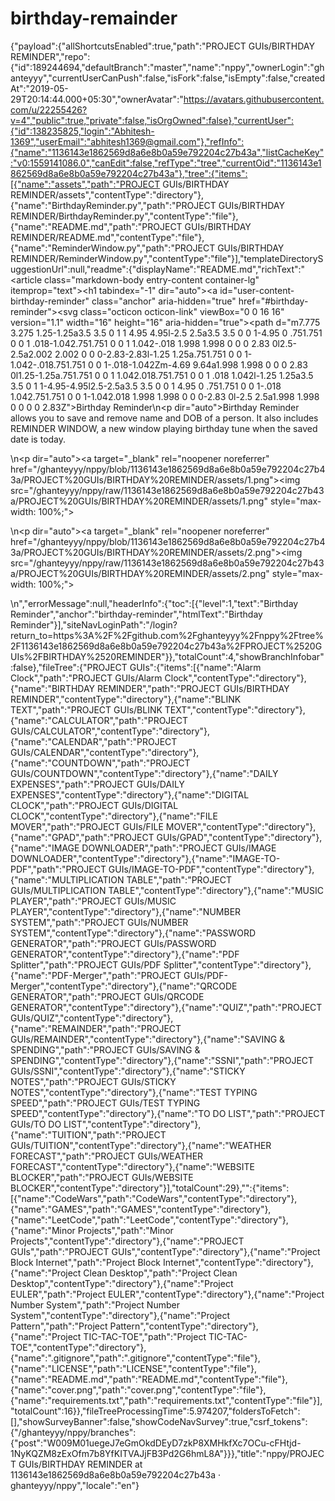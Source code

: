 # birthday-remainder
{"payload":{"allShortcutsEnabled":true,"path":"PROJECT GUIs/BIRTHDAY REMINDER","repo":{"id":189244694,"defaultBranch":"master","name":"nppy","ownerLogin":"ghanteyyy","currentUserCanPush":false,"isFork":false,"isEmpty":false,"createdAt":"2019-05-29T20:14:44.000+05:30","ownerAvatar":"https://avatars.githubusercontent.com/u/22255426?v=4","public":true,"private":false,"isOrgOwned":false},"currentUser":{"id":138235825,"login":"Abhitesh-1369","userEmail":"abhitesh1369@gmail.com"},"refInfo":{"name":"1136143e1862569d8a6e8b0a59e792204c27b43a","listCacheKey":"v0:1559141086.0","canEdit":false,"refType":"tree","currentOid":"1136143e1862569d8a6e8b0a59e792204c27b43a"},"tree":{"items":[{"name":"assets","path":"PROJECT GUIs/BIRTHDAY REMINDER/assets","contentType":"directory"},{"name":"BirthdayReminder.py","path":"PROJECT GUIs/BIRTHDAY REMINDER/BirthdayReminder.py","contentType":"file"},{"name":"README.md","path":"PROJECT GUIs/BIRTHDAY REMINDER/README.md","contentType":"file"},{"name":"ReminderWindow.py","path":"PROJECT GUIs/BIRTHDAY REMINDER/ReminderWindow.py","contentType":"file"}],"templateDirectorySuggestionUrl":null,"readme":{"displayName":"README.md","richText":"<article class=\"markdown-body entry-content container-lg\" itemprop=\"text\"><h1 tabindex=\"-1\" dir=\"auto\"><a id=\"user-content-birthday-reminder\" class=\"anchor\" aria-hidden=\"true\" href=\"#birthday-reminder\"><svg class=\"octicon octicon-link\" viewBox=\"0 0 16 16\" version=\"1.1\" width=\"16\" height=\"16\" aria-hidden=\"true\"><path d=\"m7.775 3.275 1.25-1.25a3.5 3.5 0 1 1 4.95 4.95l-2.5 2.5a3.5 3.5 0 0 1-4.95 0 .751.751 0 0 1 .018-1.042.751.751 0 0 1 1.042-.018 1.998 1.998 0 0 0 2.83 0l2.5-2.5a2.002 2.002 0 0 0-2.83-2.83l-1.25 1.25a.751.751 0 0 1-1.042-.018.751.751 0 0 1-.018-1.042Zm-4.69 9.64a1.998 1.998 0 0 0 2.83 0l1.25-1.25a.751.751 0 0 1 1.042.018.751.751 0 0 1 .018 1.042l-1.25 1.25a3.5 3.5 0 1 1-4.95-4.95l2.5-2.5a3.5 3.5 0 0 1 4.95 0 .751.751 0 0 1-.018 1.042.751.751 0 0 1-1.042.018 1.998 1.998 0 0 0-2.83 0l-2.5 2.5a1.998 1.998 0 0 0 0 2.83Z\"></path></svg></a>Birthday Reminder</h1>\n<p dir=\"auto\">Birthday Reminder allows you to save and remove name and DOB of a person. It also includes REMINDER WINDOW, a new window playing birthday tune when the saved date is today.</p>\n<p dir=\"auto\"><a target=\"_blank\" rel=\"noopener noreferrer\" href=\"/ghanteyyy/nppy/blob/1136143e1862569d8a6e8b0a59e792204c27b43a/PROJECT%20GUIs/BIRTHDAY%20REMINDER/assets/1.png\"><img src=\"/ghanteyyy/nppy/raw/1136143e1862569d8a6e8b0a59e792204c27b43a/PROJECT%20GUIs/BIRTHDAY%20REMINDER/assets/1.png\" style=\"max-width: 100%;\"></a></p>\n<p dir=\"auto\"><a target=\"_blank\" rel=\"noopener noreferrer\" href=\"/ghanteyyy/nppy/blob/1136143e1862569d8a6e8b0a59e792204c27b43a/PROJECT%20GUIs/BIRTHDAY%20REMINDER/assets/2.png\"><img src=\"/ghanteyyy/nppy/raw/1136143e1862569d8a6e8b0a59e792204c27b43a/PROJECT%20GUIs/BIRTHDAY%20REMINDER/assets/2.png\" style=\"max-width: 100%;\"></a></p>\n</article>","errorMessage":null,"headerInfo":{"toc":[{"level":1,"text":"Birthday Reminder","anchor":"birthday-reminder","htmlText":"Birthday Reminder"}],"siteNavLoginPath":"/login?return_to=https%3A%2F%2Fgithub.com%2Fghanteyyy%2Fnppy%2Ftree%2F1136143e1862569d8a6e8b0a59e792204c27b43a%2FPROJECT%2520GUIs%2FBIRTHDAY%2520REMINDER"}},"totalCount":4,"showBranchInfobar":false},"fileTree":{"PROJECT GUIs":{"items":[{"name":"Alarm Clock","path":"PROJECT GUIs/Alarm Clock","contentType":"directory"},{"name":"BIRTHDAY REMINDER","path":"PROJECT GUIs/BIRTHDAY REMINDER","contentType":"directory"},{"name":"BLINK TEXT","path":"PROJECT GUIs/BLINK TEXT","contentType":"directory"},{"name":"CALCULATOR","path":"PROJECT GUIs/CALCULATOR","contentType":"directory"},{"name":"CALENDAR","path":"PROJECT GUIs/CALENDAR","contentType":"directory"},{"name":"COUNTDOWN","path":"PROJECT GUIs/COUNTDOWN","contentType":"directory"},{"name":"DAILY EXPENSES","path":"PROJECT GUIs/DAILY EXPENSES","contentType":"directory"},{"name":"DIGITAL CLOCK","path":"PROJECT GUIs/DIGITAL CLOCK","contentType":"directory"},{"name":"FILE MOVER","path":"PROJECT GUIs/FILE MOVER","contentType":"directory"},{"name":"GPAD","path":"PROJECT GUIs/GPAD","contentType":"directory"},{"name":"IMAGE DOWNLOADER","path":"PROJECT GUIs/IMAGE DOWNLOADER","contentType":"directory"},{"name":"IMAGE-TO-PDF","path":"PROJECT GUIs/IMAGE-TO-PDF","contentType":"directory"},{"name":"MULTIPLICATION TABLE","path":"PROJECT GUIs/MULTIPLICATION TABLE","contentType":"directory"},{"name":"MUSIC PLAYER","path":"PROJECT GUIs/MUSIC PLAYER","contentType":"directory"},{"name":"NUMBER SYSTEM","path":"PROJECT GUIs/NUMBER SYSTEM","contentType":"directory"},{"name":"PASSWORD GENERATOR","path":"PROJECT GUIs/PASSWORD GENERATOR","contentType":"directory"},{"name":"PDF Splitter","path":"PROJECT GUIs/PDF Splitter","contentType":"directory"},{"name":"PDF-Merger","path":"PROJECT GUIs/PDF-Merger","contentType":"directory"},{"name":"QRCODE GENERATOR","path":"PROJECT GUIs/QRCODE GENERATOR","contentType":"directory"},{"name":"QUIZ","path":"PROJECT GUIs/QUIZ","contentType":"directory"},{"name":"REMAINDER","path":"PROJECT GUIs/REMAINDER","contentType":"directory"},{"name":"SAVING & SPENDING","path":"PROJECT GUIs/SAVING & SPENDING","contentType":"directory"},{"name":"SSNI","path":"PROJECT GUIs/SSNI","contentType":"directory"},{"name":"STICKY NOTES","path":"PROJECT GUIs/STICKY NOTES","contentType":"directory"},{"name":"TEST TYPING SPEED","path":"PROJECT GUIs/TEST TYPING SPEED","contentType":"directory"},{"name":"TO DO LIST","path":"PROJECT GUIs/TO DO LIST","contentType":"directory"},{"name":"TUITION","path":"PROJECT GUIs/TUITION","contentType":"directory"},{"name":"WEATHER FORECAST","path":"PROJECT GUIs/WEATHER FORECAST","contentType":"directory"},{"name":"WEBSITE BLOCKER","path":"PROJECT GUIs/WEBSITE BLOCKER","contentType":"directory"}],"totalCount":29},"":{"items":[{"name":"CodeWars","path":"CodeWars","contentType":"directory"},{"name":"GAMES","path":"GAMES","contentType":"directory"},{"name":"LeetCode","path":"LeetCode","contentType":"directory"},{"name":"Minor Projects","path":"Minor Projects","contentType":"directory"},{"name":"PROJECT GUIs","path":"PROJECT GUIs","contentType":"directory"},{"name":"Project Block Internet","path":"Project Block Internet","contentType":"directory"},{"name":"Project Clean Desktop","path":"Project Clean Desktop","contentType":"directory"},{"name":"Project EULER","path":"Project EULER","contentType":"directory"},{"name":"Project Number System","path":"Project Number System","contentType":"directory"},{"name":"Project Pattern","path":"Project Pattern","contentType":"directory"},{"name":"Project TIC-TAC-TOE","path":"Project TIC-TAC-TOE","contentType":"directory"},{"name":".gitignore","path":".gitignore","contentType":"file"},{"name":"LICENSE","path":"LICENSE","contentType":"file"},{"name":"README.md","path":"README.md","contentType":"file"},{"name":"cover.png","path":"cover.png","contentType":"file"},{"name":"requirements.txt","path":"requirements.txt","contentType":"file"}],"totalCount":16}},"fileTreeProcessingTime":5.974207,"foldersToFetch":[],"showSurveyBanner":false,"showCodeNavSurvey":true,"csrf_tokens":{"/ghanteyyy/nppy/branches":{"post":"W009M01uegeJ7eGmOkdDEyD7zkP8XMHkfXc7OCu-cFHtjd-1NyKQZM8zExOfm7b8YfKITVAJjFB3Pd2G6hmL8A"}}},"title":"nppy/PROJECT GUIs/BIRTHDAY REMINDER at 1136143e1862569d8a6e8b0a59e792204c27b43a · ghanteyyy/nppy","locale":"en"}
